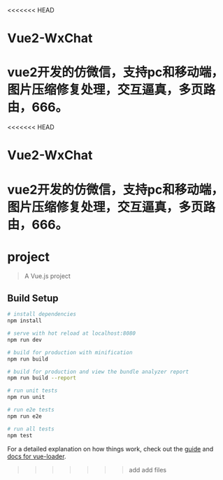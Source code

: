 <<<<<<< HEAD
# Vue2-WxChat
vue2开发的仿微信，支持pc和移动端，图片压缩修复处理，交互逼真，多页路由，666。
=======
<<<<<<< HEAD
# Vue2-WxChat
vue2开发的仿微信，支持pc和移动端，图片压缩修复处理，交互逼真，多页路由，666。
=======
# project

> A Vue.js project

## Build Setup

``` bash
# install dependencies
npm install

# serve with hot reload at localhost:8080
npm run dev

# build for production with minification
npm run build

# build for production and view the bundle analyzer report
npm run build --report

# run unit tests
npm run unit

# run e2e tests
npm run e2e

# run all tests
npm test
```

For a detailed explanation on how things work, check out the [guide](http://vuejs-templates.github.io/webpack/) and [docs for vue-loader](http://vuejs.github.io/vue-loader).
>>>>>>> add
>>>>>>> add files
